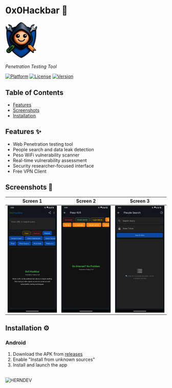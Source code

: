 # 0x0Hackbar 📱

<img src="https://raw.githubusercontent.com/herndev/0x0Hackbar/refs/heads/master/assets/img/logo.png" width="100">

*Penetration Testing Tool*

[![Platform](https://img.shields.io/badge/platform-android-lightgrey)]()
[![License](https://img.shields.io/badge/license-MIT-blue)]()
[![Version](https://img.shields.io/badge/version-1.0.6-green)]()

## Table of Contents
- [Features](#features-)
- [Screenshots](#screenshots-)
- [Installation](#installation-)

## Features ✨
- Web Penetration testing tool
- People search and data leak detection
- Peso WiFi vulnerability scanner
- Real-time vulnerability assessment
- Security researcher-focused interface
- Free VPN Client

## Screenshots 📸
| Screen 1 | Screen 2 | Screen 3 |
|----------|----------|----------|
| <img src="https://raw.githubusercontent.com/herndev/0x0Hackbar/refs/heads/master/assets/img/screenshots/screen1.png" width="200"> | <img src="https://raw.githubusercontent.com/herndev/0x0Hackbar/refs/heads/master/assets/img/screenshots/screen2.png" width="200"> | <img src="https://raw.githubusercontent.com/herndev/0x0Hackbar/refs/heads/master/assets/img/screenshots/screen3.png" width="200"> |

## Installation ⚙️
### Android
1. Download the APK from [releases](https://github.com/herndev/0x0Hackbar/releases)
2. Enable "Install from unknown sources"
3. Install and launch the app

<br>

<img src="https://img.shields.io/badge/CODE-BY_HERNDEV-2ea44f?style=for-the-badge&logo=github" alt="HERNDEV">
